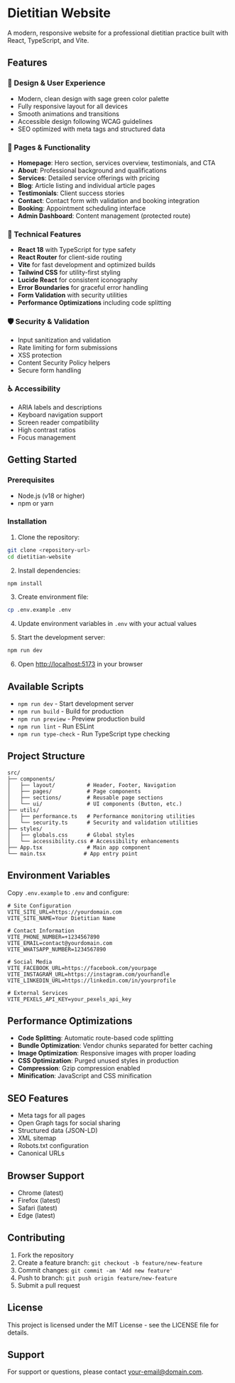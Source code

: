 # Dietitian Website

A modern, responsive website for a professional dietitian practice built with React, TypeScript, and Vite.

## Features

### 🎨 Design & User Experience
- Modern, clean design with sage green color palette
- Fully responsive layout for all devices
- Smooth animations and transitions
- Accessible design following WCAG guidelines
- SEO optimized with meta tags and structured data

### 📱 Pages & Functionality
- **Homepage**: Hero section, services overview, testimonials, and CTA
- **About**: Professional background and qualifications
- **Services**: Detailed service offerings with pricing
- **Blog**: Article listing and individual article pages
- **Testimonials**: Client success stories
- **Contact**: Contact form with validation and booking integration
- **Booking**: Appointment scheduling interface
- **Admin Dashboard**: Content management (protected route)

### 🔧 Technical Features
- **React 18** with TypeScript for type safety
- **React Router** for client-side routing
- **Vite** for fast development and optimized builds
- **Tailwind CSS** for utility-first styling
- **Lucide React** for consistent iconography
- **Error Boundaries** for graceful error handling
- **Form Validation** with security utilities
- **Performance Optimizations** including code splitting

### 🛡️ Security & Validation
- Input sanitization and validation
- Rate limiting for form submissions
- XSS protection
- Content Security Policy helpers
- Secure form handling

### ♿ Accessibility
- ARIA labels and descriptions
- Keyboard navigation support
- Screen reader compatibility
- High contrast ratios
- Focus management

## Getting Started

### Prerequisites
- Node.js (v18 or higher)
- npm or yarn

### Installation

1. Clone the repository:
```bash
git clone <repository-url>
cd dietitian-website
```

2. Install dependencies:
```bash
npm install
```

3. Create environment file:
```bash
cp .env.example .env
```

4. Update environment variables in `.env` with your actual values

5. Start the development server:
```bash
npm run dev
```

6. Open [http://localhost:5173](http://localhost:5173) in your browser

## Available Scripts

- `npm run dev` - Start development server
- `npm run build` - Build for production
- `npm run preview` - Preview production build
- `npm run lint` - Run ESLint
- `npm run type-check` - Run TypeScript type checking

## Project Structure

```
src/
├── components/
│   ├── layout/          # Header, Footer, Navigation
│   ├── pages/           # Page components
│   ├── sections/        # Reusable page sections
│   └── ui/              # UI components (Button, etc.)
├── utils/
│   ├── performance.ts   # Performance monitoring utilities
│   └── security.ts      # Security and validation utilities
├── styles/
│   ├── globals.css      # Global styles
│   └── accessibility.css # Accessibility enhancements
├── App.tsx              # Main app component
└── main.tsx            # App entry point
```

## Environment Variables

Copy `.env.example` to `.env` and configure:

```env
# Site Configuration
VITE_SITE_URL=https://yourdomain.com
VITE_SITE_NAME=Your Dietitian Name

# Contact Information
VITE_PHONE_NUMBER=+1234567890
VITE_EMAIL=contact@yourdomain.com
VITE_WHATSAPP_NUMBER=1234567890

# Social Media
VITE_FACEBOOK_URL=https://facebook.com/yourpage
VITE_INSTAGRAM_URL=https://instagram.com/yourhandle
VITE_LINKEDIN_URL=https://linkedin.com/in/yourprofile

# External Services
VITE_PEXELS_API_KEY=your_pexels_api_key
```

## Performance Optimizations

- **Code Splitting**: Automatic route-based code splitting
- **Bundle Optimization**: Vendor chunks separated for better caching
- **Image Optimization**: Responsive images with proper loading
- **CSS Optimization**: Purged unused styles in production
- **Compression**: Gzip compression enabled
- **Minification**: JavaScript and CSS minification

## SEO Features

- Meta tags for all pages
- Open Graph tags for social sharing
- Structured data (JSON-LD)
- XML sitemap
- Robots.txt configuration
- Canonical URLs

## Browser Support

- Chrome (latest)
- Firefox (latest)
- Safari (latest)
- Edge (latest)

## Contributing

1. Fork the repository
2. Create a feature branch: `git checkout -b feature/new-feature`
3. Commit changes: `git commit -am 'Add new feature'`
4. Push to branch: `git push origin feature/new-feature`
5. Submit a pull request

## License

This project is licensed under the MIT License - see the LICENSE file for details.

## Support

For support or questions, please contact [your-email@domain.com](mailto:your-email@domain.com).